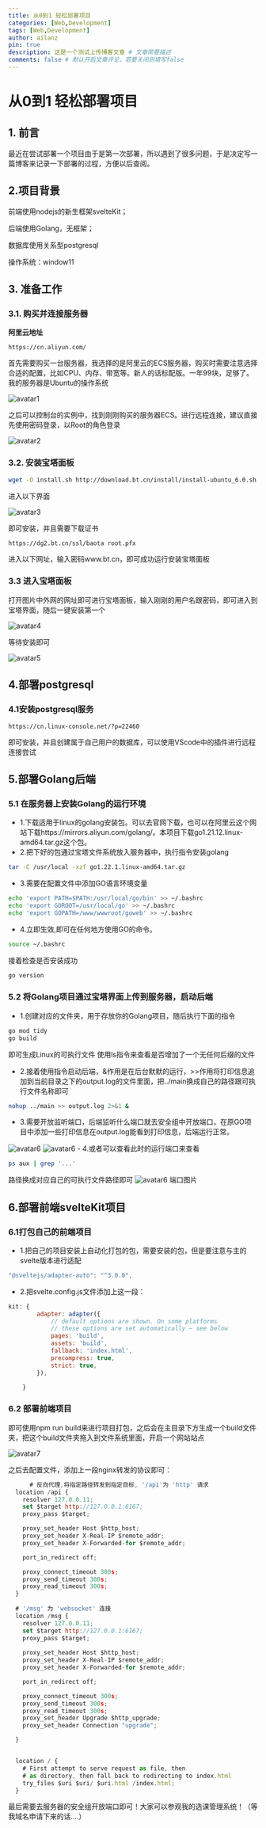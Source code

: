 ```yaml
---
title: 从0到1 轻松部署项目
categories: [Web,Development]
tags: [Web,Development]
author: ailanz
pin: true
description: 这是一个测试上传博客文章 # 文章简要描述
comments: false # 默认开启文章评论，若要关闭则填写false
---
```

# 从0到1 轻松部署项目

## 1. 前言

最近在尝试部署一个项目由于是第一次部署，所以遇到了很多问题，于是决定写一篇博客来记录一下部署的过程，方便以后查阅。

## 2.项目背景

前端使用nodejs的新生框架svelteKit；

后端使用Golang，无框架；

数据库使用关系型postgresql

操作系统：window11

## 3. 准备工作

### 3.1. 购买并连接服务器

**阿里云地址**

```http
https://cn.aliyun.com/
```

首先需要购买一台服务器，我选择的是阿里云的ECS服务器，购买时需要注意选择合适的配置，比如CPU、内存、带宽等。新人的话标配版。一年99块，足够了。
我的服务器是Ubuntu的操作系统

<img src="/assets/img/2024-9-23-deploy.assets/buyECS.png" alt="avatar1" />

之后可以控制台的实例中，找到刚刚购买的服务器ECS。进行远程连接，建议直接先使用密码登录，以Root的角色登录

<img src="/assets/img/2024-9-23-deploy.assets/connet.png" alt="avatar2" />

### 3.2. 安装宝塔面板

```bash
wget -O install.sh http://download.bt.cn/install/install-ubuntu_6.0.sh && sudo bash install.sh 2d18f339c
```

进入以下界面

<img src="/assets/img/2024-9-23-deploy.assets/baota.png" alt="avatar3" />

即可安装，并且需要下载证书

```http
https://dg2.bt.cn/ssl/baota root.pfx 
```

进入以下网址，输入密码www.bt.cn，即可成功运行安装宝塔面板

### 3.3 进入宝塔面板

打开图片中外网的网址即可进行宝塔面板，输入刚刚的用户名跟密码，即可进入到宝塔界面，随后一键安装第一个

<img src="/assets/img/2024-9-23-deploy.assets/LANP.png" alt="avatar4" />

等待安装即可

<img src="/assets/img/2024-9-23-deploy.assets/getinbaota.png" alt="avatar5" />

## 4.部署postgresql

### 4.1安装postgresql服务

```http
https://cn.linux-console.net/?p=22460
```

即可安装，并且创建属于自己用户的数据库，可以使用VScode中的插件进行远程连接尝试

## 5.部署Golang后端

### 5.1 在服务器上安装Golang的运行环境

- 1.下载适用于linux的golang安装包。可以去官网下载，也可以在阿里云这个网站下载https://mirrors.aliyun.com/golang/。本项目下载go1.21.12.linux-amd64.tar.gz这个包。
- 2.把下好的包通过宝塔文件系统放入服务器中，执行指令安装golang

```bash
tar -C /usr/local -xzf go1.22.1.linux-amd64.tar.gz 
```

- 3.需要在配置文件中添加GO语言环境变量

```bash
echo 'export PATH=$PATH:/usr/local/go/bin' >> ~/.bashrc
echo 'export GOROOT=/usr/local/go' >> ~/.bashrc
echo 'export GOPATH=/www/wwwroot/goweb' >> ~/.bashrc
```

- 4.立即生效,即可在任何地方使用GO的命令。

```bash
source ~/.bashrc
```

接着检查是否安装成功

```bash
go version
```

### 5.2 将Golang项目通过宝塔界面上传到服务器，启动后端

- 1.创建对应的文件夹，用于存放你的Golang项目，随后执行下面的指令

```bash
go mod tidy
go build
```

即可生成Linux的可执行文件
使用ls指令来查看是否增加了一个无任何后缀的文件

- 2.接着使用指令启动后端，&作用是在后台默默的运行，>>作用将打印信息追加到当前目录之下的output.log的文件里面，把../main换成自己的路径跟可执行文件名称即可

```bash
nohup ../main >> output.log 2>&1 &
```

- 3.需要开放监听端口，后端监听什么端口就去安全组中开放端口，在原GO项目中添加一些打印信息在output.log能看到打印信息，后端运行正常。
<img src="/assets/img/2024-9-23-deploy.assets/safe.png" alt="avatar6" />
<img src="/assets/img/2024-9-23-deploy.assets/safe1.png" alt="avatar6" />
- 4.或者可以查看此时的运行端口来查看

```bash
ps aux | grep '...'
```

路径换成对应自己的可执行文件路径即可
<img src="/assets/img/2024-9-23-deploy.assets/workgolang.png" alt="avatar6" />
端口图片

## 6.部署前端svelteKit项目

### 6.1打包自己的前端项目

- 1.把自己的项目安装上自动化打包的包，需要安装的包，但是要注意与主的svelte版本进行适配

```javascript
"@sveltejs/adapter-auto": "^3.0.0",
```

- 2.把svelte.config.js文件添加上这一段：

```javascript
kit: {
		adapter: adapter({
			// default options are shown. On some platforms
			// these options are set automatically — see below
			pages: 'build',
			assets: 'build',
			fallback: 'index.html',
			precompress: true,
			strict: true,
		}),

	}
```



### 6.2 部署前端项目

即可使用npm run build来进行项目打包，之后会在主目录下方生成一个build文件夹，把这个build文件夹拖入到文件系统里面，开启一个网站站点

<img src="/assets/img/2024-9-23-deploy.assets/createNet.png" alt="avatar7" />

之后去配置文件，添加上一段nginx转发的协议即可：

```javascript
      # 反向代理,将指定路径转发到指定目标, '/api'为 'http' 请求
  location /api {
    resolver 127.0.0.11;
    set $target http://127.0.0.1:6167;
    proxy_pass $target;

    proxy_set_header Host $http_host;
    proxy_set_header X-Real-IP $remote_addr;
    proxy_set_header X-Forwarded-for $remote_addr;

    port_in_redirect off;

    proxy_connect_timeout 300s;
    proxy_send_timeout 300s;
    proxy_read_timeout 300s;
  }
	
  # '/msg' 为 'websocket' 连接
  location /msg {
    resolver 127.0.0.11;
    set $target http://127.0.0.1:6167;
    proxy_pass $target;
    
    proxy_set_header Host $http_host;
    proxy_set_header X-Real-IP $remote_addr;
    proxy_set_header X-Forwarded-for $remote_addr;

    port_in_redirect off;

    proxy_connect_timeout 300s;
    proxy_send_timeout 300s;
    proxy_read_timeout 300s;
    proxy_set_header Upgrade $http_upgrade;
    proxy_set_header Connection "upgrade";

  }


  location / {
    # First attempt to serve request as file, then
    # as directory, then fall back to redirecting to index.html
    try_files $uri $uri/ $uri.html /index.html;
  }
```

最后需要去服务器的安全组开放端口即可！大家可以参观我的选课管理系统！（等我域名申请下来的话....）

